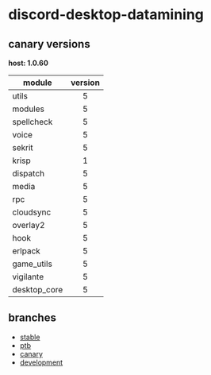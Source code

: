 # discord-desktop-datamining

## canary versions

**host: 1.0.60**

| module | version |
| ------ | :-----: |
| utils | 5 |
| modules | 5 |
| spellcheck | 5 |
| voice | 5 |
| sekrit | 5 |
| krisp | 1 |
| dispatch | 5 |
| media | 5 |
| rpc | 5 |
| cloudsync | 5 |
| overlay2 | 5 |
| hook | 5 |
| erlpack | 5 |
| game_utils | 5 |
| vigilante | 5 |
| desktop_core | 5 |

## branches

- [stable](https://github.com/OpenAsar/discord-desktop-datamining/tree/stable)
- [ptb](https://github.com/OpenAsar/discord-desktop-datamining/tree/ptb)
- [canary](https://github.com/OpenAsar/discord-desktop-datamining/tree/canary)
- [development](https://github.com/OpenAsar/discord-desktop-datamining/tree/development)